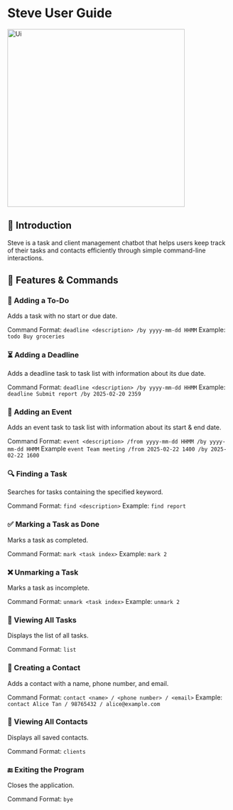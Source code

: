 # Steve User Guide
<img width="399" alt="Ui" src="https://github.com/user-attachments/assets/64e19cae-80e3-4b3b-89cd-1fba7b59eb2b" />


## 📌 Introduction
Steve is a task and client management chatbot that helps users keep track of their tasks and contacts efficiently through simple command-line interactions.

## 🚀 Features & Commands
###   📌 Adding a To-Do

Adds a task with no start or due date.

Command Format: `deadline <description> /by yyyy-mm-dd HHMM`
Example: `todo Buy groceries`

### ⏳ Adding a Deadline

Adds a deadline task to task list with information about its due date.

Command Format: `deadline <description> /by yyyy-mm-dd HHMM`
Example: `deadline Submit report /by 2025-02-20 2359`

### 📅 Adding an Event

Adds an event task to task list with information about its start & end date.

Command Format: `event <description> /from yyyy-mm-dd HHMM /by yyyy-mm-dd HHMM`
Example `event Team meeting /from 2025-02-22 1400 /by 2025-02-22 1600`

### 🔍 Finding a Task

Searches for tasks containing the specified keyword.

Command Format: `find <description>`
Example: `find report`

### ✅ Marking a Task as Done
Marks a task as completed.

Command Format: `mark <task index>`
Example: `mark 2`

### ❌ Unmarking a Task
Marks a task as incomplete.

Command Format: `unmark <task index>`
Example: `unmark 2`

### 📜 Viewing All Tasks

Displays the list of all tasks.

Command Format: `list`

### 📇 Creating a Contact

Adds a contact with a name, phone number, and email.

Command Format: `contact <name> / <phone number> / <email>`
Example: `contact Alice Tan / 98765432 / alice@example.com`

### 👥 Viewing All Contacts

Displays all saved contacts.

Command Format: `clients`

### 🔚 Exiting the Program

Closes the application.

Command Format: `bye`

